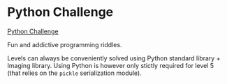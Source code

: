 # Python Challenge

[Python Challenge](http://www.pythonchallenge.com/)

Fun and addictive programming riddles.

Levels can always be conveniently solved using Python standard library + Imaging library. Using Python is however only stictly required for level 5 (that relies on the `pickle` serialization module).
